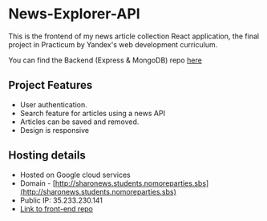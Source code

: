 # News-Explorer-API

This is the frontend of my news article collection React application, the final project in Practicum by Yandex's web development curriculum.

You can find the Backend (Express & MongoDB) repo [here](https://github.com/SharonJseg/news-explorer-api)

## Project Features

- User authentication.
- Search feature for articles using a news API
- Articles can be saved and removed.
- Design is responsive

## Hosting details

- Hosted on Google cloud services
- Domain - [http://sharonews.students.nomoreparties.sbs](http://sharonews.students.nomoreparties.sbs)
- Public IP: 35.233.230.141
- [Link to front-end repo](https://github.com/SharonJseg/news-explorer-frontend)

